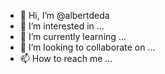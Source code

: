 - 👋 Hi, I’m @albertdeda
- 👀 I’m interested in ...
- 🌱 I’m currently learning ...
- 💞️ I’m looking to collaborate on ...
- 📫 How to reach me ...

<!---
albertdeda/albertdeda is a ✨ special ✨ repository because its `README.md` (this file) appears on your GitHub profile.
You can click the Preview link to take a look at your changes.
--->
